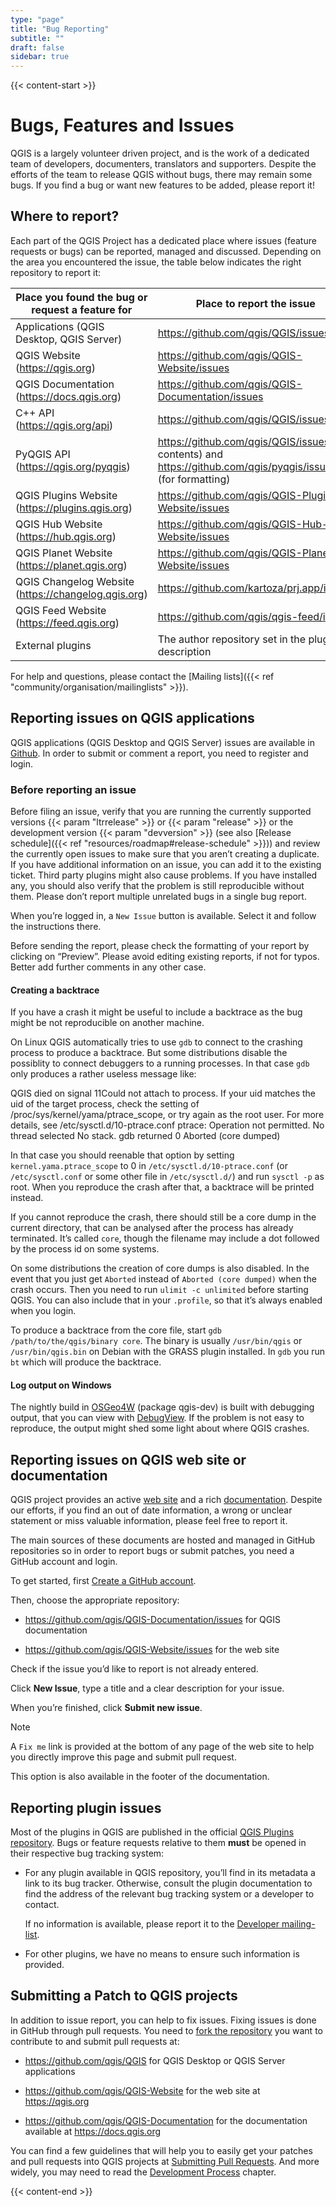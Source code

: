 ```yaml
---
type: "page"
title: "Bug Reporting"
subtitle: ""
draft: false
sidebar: true
---
```


{{< content-start  >}}

# Bugs, Features and Issues

QGIS is a largely volunteer driven project, and is the work of a dedicated team of developers, documenters, translators and supporters. Despite the efforts of the team to release QGIS without bugs, there may remain some bugs. If you find a bug or want new features to be added, please report it!

## Where to report?

Each part of the QGIS Project has a dedicated place where issues (feature requests or bugs) can be reported, managed and discussed. Depending on the area you encountered the issue, the table below indicates the right repository to report it:

|Place you found the bug or request a feature for|Place to report the issue|
|---|---|
|Applications (QGIS Desktop, QGIS Server)|https://github.com/qgis/QGIS/issues|
|QGIS Website (https://qgis.org)|https://github.com/qgis/QGIS-Website/issues|
|QGIS Documentation (https://docs.qgis.org)|https://github.com/qgis/QGIS-Documentation/issues|
|C++ API (https://qgis.org/api)|https://github.com/qgis/QGIS/issues|
|PyQGIS API (https://qgis.org/pyqgis)|https://github.com/qgis/QGIS/issues (for contents) and https://github.com/qgis/pyqgis/issues (for formatting)|
|QGIS Plugins Website (https://plugins.qgis.org)|https://github.com/qgis/QGIS-Plugins-Website/issues|
|QGIS Hub Website (https://hub.qgis.org)|https://github.com/qgis/QGIS-Hub-Website/issues|
|QGIS Planet Website (https://planet.qgis.org)|https://github.com/qgis/QGIS-Planet-Website/issues|
|QGIS Changelog Website (https://changelog.qgis.org)|https://github.com/kartoza/prj.app/issues|
|QGIS Feed Website (https://feed.qgis.org)|https://github.com/qgis/qgis-feed/issues|
|External plugins|The author repository set in the plugin description|

For help and questions, please contact the [Mailing lists]({{< ref "community/organisation/mailinglists" >}}).

## Reporting issues on QGIS applications

QGIS applications (QGIS Desktop and QGIS Server) issues are available in [Github](https://github.com/qgis/QGIS/issues). In order to submit or comment a report, you need to register and login.

### Before reporting an issue

Before filing an issue, verify that you are running the currently supported versions {{< param "ltrrelease" >}} or {{< param "release" >}} or the development version {{< param "devversion" >}} (see also [Release schedule]({{< ref "resources/roadmap#release-schedule" >}})) and review the currently open issues to make sure that you aren’t creating a duplicate. If you have additional information on an issue, you can add it to the existing ticket. Third party plugins might also cause problems. If you have installed any, you should also verify that the problem is still reproducible without them. Please don’t report multiple unrelated bugs in a single bug report.

When you’re logged in, a `New Issue` button is available. Select it and follow the instructions there.

Before sending the report, please check the formatting of your report by clicking on “Preview”. Please avoid editing existing reports, if not for typos. Better add further comments in any other case.

#### Creating a backtrace

If you have a crash it might be useful to include a backtrace as the bug might be not reproducible on another machine.

On Linux QGIS automatically tries to use `gdb` to connect to the crashing process to produce a backtrace. But some distributions disable the possiblity to connect debuggers to a running processes. In that case `gdb` only produces a rather useless message like:

QGIS died on signal 11Could not attach to process.
If your uid matches the uid of the target process,
check the setting of /proc/sys/kernel/yama/ptrace_scope, or try
again as the root user.
For more details, see /etc/sysctl.d/10-ptrace.conf
ptrace: Operation not permitted.
No thread selected
No stack.
gdb returned 0
Aborted (core dumped)

In that case you should reenable that option by setting `kernel.yama.ptrace_scope` to 0 in `/etc/sysctl.d/10-ptrace.conf` (or `/etc/sysctl.conf` or some other file in `/etc/sysctl.d/`) and run `sysctl -p` as root. When you reproduce the crash after that, a backtrace will be printed instead.

If you cannot reproduce the crash, there should still be a core dump in the current directory, that can be analysed after the process has already terminated. It’s called `core`, though the filename may include a dot followed by the process id on some systems.

On some distributions the creation of core dumps is also disabled. In the event that you just get `Aborted` instead of `Aborted (core dumped)` when the crash occurs. Then you need to run `ulimit -c unlimited` before starting QGIS. You can also include that in your `.profile`, so that it’s always enabled when you login.

To produce a backtrace from the core file, start `gdb /path/to/the/qgis/binary core`. The binary is usually `/usr/bin/qgis` or `/usr/bin/qgis.bin` on Debian with the GRASS plugin installed. In `gdb` you run `bt` which will produce the backtrace.

#### Log output on Windows

The nightly build in [OSGeo4W](https://trac.osgeo.org/osgeo4w) (package qgis-dev) is built with debugging output, that you can view with [DebugView](https://docs.microsoft.com/en-us/sysinternals/downloads/debugview). If the problem is not easy to reproduce, the output might shed some light about where QGIS crashes.

## Reporting issues on QGIS web site or documentation

QGIS project provides an active [web site](https://qgis.org) and a rich [documentation](https://qgis.org/en/docs/index.html). Despite our efforts, if you find an out of date information, a wrong or unclear statement or miss valuable information, please feel free to report it.

The main sources of these documents are hosted and managed in GitHub repositories so in order to report bugs or submit patches, you need a GitHub account and login.

To get started, first [Create a GitHub account](https://github.com/join).

Then, choose the appropriate repository:

- https://github.com/qgis/QGIS-Documentation/issues for QGIS documentation
    
- https://github.com/qgis/QGIS-Website/issues for the web site
    

Check if the issue you’d like to report is not already entered.

Click **New Issue**, type a title and a clear description for your issue.

When you’re finished, click **Submit new issue**.

Note

A `Fix me` link is provided at the bottom of any page of the web site to help you directly improve this page and submit pull request.

This option is also available in the footer of the documentation.

## Reporting plugin issues

Most of the plugins in QGIS are published in the official [QGIS Plugins repository](https://plugins.qgis.org/plugins/). Bugs or feature requests relative to them **must** be opened in their respective bug tracking system:

- For any plugin available in QGIS repository, you’ll find in its metadata a link to its bug tracker. Otherwise, consult the plugin documentation to find the address of the relevant bug tracking system or a developer to contact.
    
    If no information is available, please report it to the [Developer mailing-list](https://lists.osgeo.org/mailman/listinfo/qgis-developer).
    
- For other plugins, we have no means to ensure such information is provided.
    

## Submitting a Patch to QGIS projects

In addition to issue report, you can help to fix issues. Fixing issues is done in GitHub through pull requests. You need to [fork the repository](https://help.github.com/articles/working-with-forks/) you want to contribute to and submit pull requests at:

- https://github.com/qgis/QGIS for QGIS Desktop or QGIS Server applications
    
- https://github.com/qgis/QGIS-Website for the web site at https://qgis.org
    
- https://github.com/qgis/QGIS-Documentation for the documentation available at https://docs.qgis.org
    

You can find a few guidelines that will help you to easily get your patches and pull requests into QGIS projects at [Submitting Pull Requests](https://docs.qgis.org/testing/en/docs/developers_guide/git.html#submitting-pull-requests). And more widely, you may need to read the [Development Process](https://docs.qgis.org/testing/en/docs/developers_guide/git.html) chapter.

{{< content-end >}}
